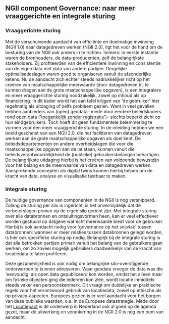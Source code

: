 ## NGII component Governance: naar meer vraaggerichte en integrale sturing

### Vraaggerichte sturing
Met de verschuivende aandacht van efficiënte en doelmatige inwinning (NGII 1.0) naar datagedreven werken (NGII 2.0), ligt het voor de hand om de besturing van de NGII ook anders in te richten. Immers: in eerste instantie waren de bronhouders, de data-producenten, zelf de belangrijkste stakeholders. Zij profiteerden van de efficiëntere inwinning en consistentie van de eigen data met data van andere partijen. Dergelijke optimalisatieslagen waren goed te organiseren vanuit de afzonderlijke ketens. Nu de aandacht zich echter steeds nadrukkelijker richt op het creëren van maatschappelijke meerwaarde (door datagedreven bij te kunnen dragen aan de grote maatschappelijke opgaven), is een integralere en meer vraaggerichte sturing noodzakelijk, zowel op inhoud als op financiering. In dit kader wordt het aan tafel krijgen van 'de gebruiker' hier regelmatig als uitdaging of zelfs probleem gezien. Want in veel gevallen hebben aanbieders van (open) geodata -mede door eerdere beleidskaders rond open data ('[toegankelijk zonder registratie](https://data.overheid.nl/ondersteuning/open-data/wat-is-open-data#:~:text=Open%20data%20zijn%20zonder%20registratie,de%20(potenti%C3%ABle)%20gebruiker%20plaatsvindt.)')- slechts beperkt zicht op hun eindgebruikers. Toch hoeft dit geen fundamentele belemmering te vormen voor een meer vraaggerichte sturing. In de inleiding hebben we een beeld geschetst van een NGII 2.0, die het faciliteren van datagedreven werken aan de grote maatschappelijke opgaven als doel kent. De beleidsdepartementen en andere overheidslagen die voor die maatschappelijke opgaven aan de lat staan, kunnen vanuit die beleidsverantwoordelijkheid de (publieke) gebruikersbelangen behartigen. De belangrijkste uitdaging hierbij is het creëren van voldoende bewustzijn voor het belang en de meerwaarde van data en datagedreven werken. Aansprekende concepten als digital twins kunnen hierbij helpen om de kracht van data, analyse en visualisatie tastbaar te maken. 

### Integrale sturing
De huidige governance van componenten in de NGII is nog versnipperd. Zolang de sturing per silo is ingericht, is het onvermijdelijk dat de verbeterslagen primair op de eigen silo gericht zijn. Met integrale sturing over alle databronnen en ontsluitingsvormen heen, kan er veel effectiever worden gestuurd op datgene wat echt meerwaarde biedt voor de gebruiker. Hierbij is ook aandacht nodig voor 'governance op het snijvlak' tussen databronnen: wanneer er meer relaties tussen databronnen gelegd worden, is hier ook specifieke sturing op nodig. Belangrijk bij de integrale sturing is dat alle betrokken partijen primair vanuit het belang van de gebruikers gaan werken, om zo zoveel mogelijk gebruikers daadwerkelijk van de kracht van locatiedata te laten profiteren. 

Deze gezamenlijkheid is ook nodig om belangrijke silo-overstijgende onderwerpen te kunnen adresseren. Waar geodata vroeger de data was die 'eenvoudig' als open data gepubliceerd kon worden, omdat het alleen maar om fysieke objecten ging die iedereen kon zien, wordt locatie inmiddels steeds vaker een persoonskenmerk. Dit vraagt om duidelijke en praktische regels voor het verantwoord gebruik van locatiedata, zowel op ethische als op privacy-aspecten. Europees gezien is er veel aandacht voor het borgen van deze publieke waarden, o.a. in de Europese datastrategie. Mede door het [Locatiepact](https://www.geosamen.nl/locatiepact/) is dit onderwerp in Nederland ook al goed op de agenda gezet, maar de uitwerking en verankering in de NGII 2.0 is nog een punt van aandacht.
